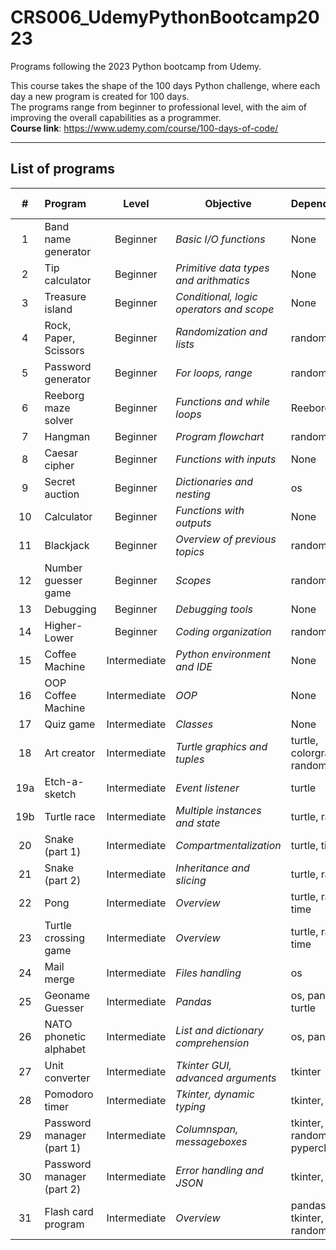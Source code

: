 # CRS006_UdemyPythonBootcamp2023
Programs following the 2023 Python bootcamp from Udemy.

This course takes the shape of the 100 days Python challenge, where each day a new program is created for 100 days.<br>
The programs range from beginner to professional level, with the aim of improving the overall capabilities as a programmer.<br>
<b>Course link</b>: https://www.udemy.com/course/100-days-of-code/

---
## List of programs
|  #  | Program                   | Level        | Objective                                     | Dependencies                   | Completion date |
|:---:|:--------------------------|:------------:|-----------------------------------------------|--------------------------------|:---------------:|
|  1  | Band name generator       | Beginner     | <i>Basic I/O functions</i>                    | None                           | *12/10/23*      |    
|  2  | Tip calculator            | Beginner     | <i>Primitive data types and arithmatics</i>   | None                           | *13/10/23*      |    
|  3  | Treasure island           | Beginner     | <i>Conditional, logic operators and scope</i> | None                           | *14/10/23*      |    
|  4  | Rock, Paper, Scissors     | Beginner     | <i>Randomization and lists</i>                | random                         | *15/10/23*      |    
|  5  | Password generator        | Beginner     | <i>For loops, range</i>                       | random                         | *16/10/23*      |    
|  6  | Reeborg maze solver       | Beginner     | <i>Functions and while loops</i>              | Reeborg                        | *18/10/23*      |    
|  7  | Hangman                   | Beginner     | <i>Program flowchart</i>                      | random, os                     | *19/10/23*      |    
|  8  | Caesar cipher             | Beginner     | <i>Functions with inputs</i>                  | None                           | *20/10/23*      |    
|  9  | Secret auction            | Beginner     | <i>Dictionaries and nesting</i>               | os                             | *21/10/23*      |    
| 10  | Calculator                | Beginner     | <i>Functions with outputs</i>                 | None                           | *22/10/23*      |    
| 11  | Blackjack                 | Beginner     | <i>Overview of previous topics</i>            | random, os                     | *24/10/23*      |    
| 12  | Number guesser game       | Beginner     | <i>Scopes</i>                                 | random                         | *25/10/23*      |    
| 13  | Debugging                 | Beginner     | <i>Debugging tools</i>                        | None                           | *26/10/23*      |    
| 14  | Higher-Lower              | Beginner     | <i>Coding organization</i>                    | random, os                     | *28/10/23*      |    
| 15  | Coffee Machine            | Intermediate | <i>Python environment and IDE</i>             | None                           | *29/10/23*      |    
| 16  | OOP Coffee Machine        | Intermediate | <i>OOP</i>                                    | None                           | *30/10/23*      |    
| 17  | Quiz game                 | Intermediate | <i>Classes</i>                                | None                           | *31/10/23*      |    
| 18  | Art creator               | Intermediate | <i>Turtle graphics and tuples</i>             | turtle, colorgram, random      | *01/11/23*      |    
| 19a | Etch-a-sketch             | Intermediate | <i>Event listener</i>                         | turtle                         | *02/11/23*      |
| 19b | Turtle race               | Intermediate | <i>Multiple instances and state</i>           | turtle, random                 | *02/11/23*      |
| 20  | Snake (part 1)            | Intermediate | <i>Compartmentalization</i>                   | turtle, time                   | *03/11/23*      |
| 21  | Snake (part 2)            | Intermediate | <i>Inheritance and slicing</i>                | turtle, random                 | *04/11/23*      |
| 22  | Pong                      | Intermediate | <i>Overview</i>                               | turtle, random, time           | *06/11/23*      |
| 23  | Turtle crossing game      | Intermediate | <i>Overview</i>                               | turtle, random, time           | *07/11/23*      |
| 24  | Mail merge                | Intermediate | <i>Files handling</i>                         | os                             | *08/11/23*      |
| 25  | Geoname Guesser           | Intermediate | <i>Pandas</i>                                 | os, pandas, turtle             | *11/11/23*      | 
| 26  | NATO phonetic alphabet    | Intermediate | <i>List and dictionary comprehension</i>      | os, pandas                     | *11/11/23*      |
| 27  | Unit converter            | Intermediate | <i>Tkinter GUI, advanced arguments</i>        | tkinter                        | *13/11/23*      |
| 28  | Pomodoro timer            | Intermediate | <i>Tkinter, dynamic typing</i>                | tkinter, os                    | *14/11/23*      |
| 29  | Password manager (part 1) | Intermediate | <i>Columnspan, messageboxes</i>               | tkinter, os, random, pyperclip | *15/11/23*      |
| 30  | Password manager (part 2) | Intermediate | <i>Error handling and JSON</i>                | tkinter, json                  | *17/11/23*      |
| 31  | Flash card program        | Intermediate | <i>Overview</i>                               | pandas, os, tkinter, random | *19/11/23* |